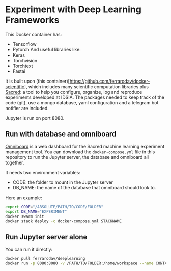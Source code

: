 # Experiment with Deep Learning Frameworks

This Docker container has:
- Tensorflow
- Pytorch
And useful libraries like:
- Keras
- Torchvision
- Torchtext
- Fastai

It is built upon (this container)[https://github.com/ferrarodav/docker-scientific], which includes many scientific computation libraries plus [Sacred](https://github.com/IDSIA/sacred): a tool to help you configure, organize, log and reproduce experiments developed at IDSIA.
The packages needed to keep track of the code (git), use a mongo database, yaml configuration and a telegram bot notifier are included.

Jupyter is run on port 8080.

## Run with database and omniboard
[Omniboard](https://github.com/vivekratnavel/omniboard) is a web dashboard for the Sacred machine learning experiment management tool.
You can download the `docker-compose.yml` file in this repository to run the Jupyter server, the database and omniboard all together.

It needs two environment variables:
- CODE: the folder to mount in the Jupyter server
- DB_NAME: the name of the database that omniboard should look to.

Here an example:
```bash
export CODE="/ABSOLUTE/PATH/TO/CODE/FOLDER"
export DB_NAME="EXPERIMENT"
docker swarm init
docker stack deploy -c docker-compose.yml STACKNAME
```

## Run Jupyter server alone
You can run it directly:
```bash
docker pull ferrarodav/deeplearning
docker run -p 8080:8080 -v /PATH/TO/FOLDER:/home/workspace --name CONTAINERNAME ferrarodav/deeplearning
```
